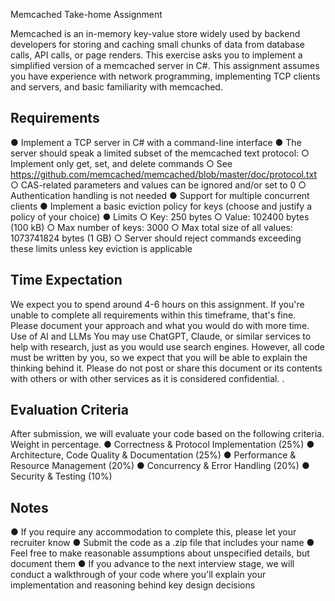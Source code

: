 Memcached Take-home 
Assignment 

Memcached is an in-memory key-value store widely used by backend developers for storing 
and caching small chunks of data from database calls, API calls, or page renders. This exercise 
asks you to implement a simplified version of a memcached server in C#. 
This assignment assumes you have experience with network programming, implementing TCP 
clients and servers, and basic familiarity with memcached. 

## Requirements 
● Implement a TCP server in C# with a command-line interface 
● The server should speak a limited subset of the memcached text protocol: 
    ○ Implement only get, set, and delete commands 
    ○ See https://github.com/memcached/memcached/blob/master/doc/protocol.txt 
    ○ CAS-related parameters and values can be ignored and/or set to 0 
    ○ Authentication handling is not needed 
● Support for multiple concurrent clients 
● Implement a basic eviction policy for keys (choose and justify a policy of your choice) 
● Limits 
    ○ Key: 250 bytes 
    ○ Value: 102400 bytes (100 kB) 
    ○ Max number of keys: 3000 
    ○ Max total size of all values: 1073741824 bytes (1 GB) 
    ○ Server should reject commands exceeding these limits unless key eviction is 
    applicable 

## Time Expectation 
We expect you to spend around 4-6 hours on this assignment. If you're unable to complete all 
requirements within this timeframe, that's fine. Please document your approach and what you 
would do with more time. 
Use of AI and LLMs 
You may use ChatGPT, Claude, or similar services to help with research, just as you would use 
search engines. However, all code must be written by you, so we expect that you will be 
able to explain the thinking behind it. Please do not post or share this document or its 
contents with others or with other services as it is considered confidential. . 

## Evaluation Criteria 
After submission, we will evaluate your code based on the following criteria. Weight in 
percentage. 
● Correctness & Protocol Implementation (25%) 
● Architecture, Code Quality & Documentation (25%) 
● Performance & Resource Management (20%) 
● Concurrency & Error Handling (20%) 
● Security & Testing (10%) 

## Notes 
● If you require any accommodation to complete this, please let your recruiter know 
● Submit the code as a .zip file that includes your name 
● Feel free to make reasonable assumptions about unspecified details, but document 
them 
● If you advance to the next interview stage, we will conduct a walkthrough of your code 
where you'll explain your implementation and reasoning behind key design decisions 